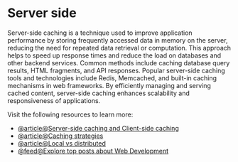 # Server side

Server-side caching is a technique used to improve application performance by storing frequently accessed data in memory on the server, reducing the need for repeated data retrieval or computation. This approach helps to speed up response times and reduce the load on databases and other backend services. Common methods include caching database query results, HTML fragments, and API responses. Popular server-side caching tools and technologies include Redis, Memcached, and built-in caching mechanisms in web frameworks. By efficiently managing and serving cached content, server-side caching enhances scalability and responsiveness of applications.

Visit the following resources to learn more:

- [@article@Server-side caching and Client-side caching](https://www.codingninjas.com/codestudio/library/server-side-caching-and-client-side-caching)
- [@article@Caching strategies](https://medium.com/@genchilu/cache-strategy-in-backend-d0baaacd2d79)
- [@article@Local vs distributed](https://redis.io/glossary/distributed-caching/)
- [@feed@Explore top posts about Web Development](https://app.daily.dev/tags/webdev?ref=roadmapsh)
